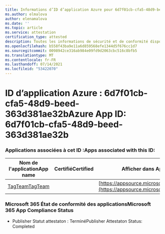 ```yaml
---
title: Informations d’ID d’application Azure pour 6d7f01cb-cfa5-48d9-beed-363d381ae32b
ms.author: elmalova
author: elenamalova
ms.date: ''
ms.topic: article
ms.service: attestation
certification_type: attested
description: Toutes les informations de sécurité et de conformité disponibles pour 6d7f01cb-cfa5-48d9-beed-363d381ae32b.
ms.openlocfilehash: b558f43ba9e11a6d859568efe1344d5f676cc1d7
ms.sourcegitcommit: 0098942ce316ab984e09fd9d2063cbc516c8bfb5
ms.translationtype: MT
ms.contentlocale: fr-FR
ms.lasthandoff: 07/14/2021
ms.locfileid: "53422070"
---
```

# <a name="azure-app-id-6d7f01cb-cfa5-48d9-beed-363d381ae32b"></a><span data-ttu-id="8e392-103">ID d’application Azure : 6d7f01cb-cfa5-48d9-beed-363d381ae32b</span><span class="sxs-lookup"><span data-stu-id="8e392-103">Azure App ID: 6d7f01cb-cfa5-48d9-beed-363d381ae32b</span></span>


### <a name="apps-associated-with-this-id"></a><span data-ttu-id="8e392-104">Applications associées à cet ID :</span><span class="sxs-lookup"><span data-stu-id="8e392-104">Apps associated with this ID:</span></span>
| <span data-ttu-id="8e392-105">**Nom de l'application**</span><span class="sxs-lookup"><span data-stu-id="8e392-105">**App name**</span></span> | <span data-ttu-id="8e392-106">**Certifié**</span><span class="sxs-lookup"><span data-stu-id="8e392-106">**Certified**</span></span> | <span data-ttu-id="8e392-107">**Afficher dans AppSource**</span><span class="sxs-lookup"><span data-stu-id="8e392-107">**View in AppSource**</span></span> |
|-|-|-|
| [<span data-ttu-id="8e392-108">TagTeam</span><span class="sxs-lookup"><span data-stu-id="8e392-108">TagTeam</span></span>](https://docs.microsoft.com/en-us/microsoft-365-app-certification/forward/WA200002829) |  | [https://appsource.microsoft.com/product/office/WA200002829](https://appsource.microsoft.com/product/office/WA200002829) |

### <a name="microsoft-365-app-compliance-status"></a><span data-ttu-id="8e392-109">Microsoft 365 État de conformité des applications</span><span class="sxs-lookup"><span data-stu-id="8e392-109">Microsoft 365 App Compliance Status</span></span>
- <span data-ttu-id="8e392-110">Publisher Statut attestaton : Terminé</span><span class="sxs-lookup"><span data-stu-id="8e392-110">Publisher Attestaton Status: Completed</span></span>
